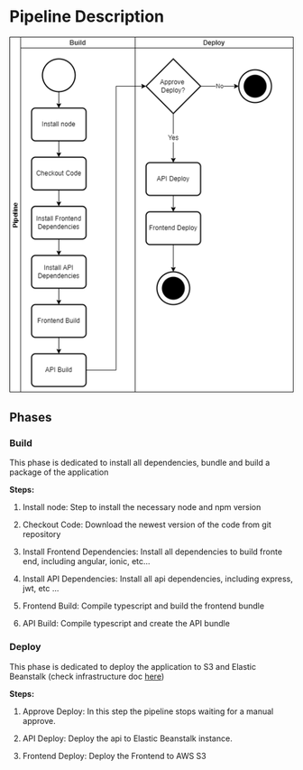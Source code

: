 # Pipeline Description

![pipeline-diagram](img/diagrams/pipeline.png)

## Phases

### Build

This phase is dedicated to install all dependencies, bundle and build a package of the application

**Steps:**
 
1. Install node: Step to install the necessary node and npm version

2. Checkout Code: Download the newest version of the code from git repository

3. Install Frontend Dependencies: Install all dependencies to build fronte end, including angular, ionic, etc...

4. Install API Dependencies: Install all api dependencies, including express, jwt, etc ...

5. Frontend Build: Compile typescript and build the frontend bundle

6. API Build: Compile typescript and create the API bundle

### Deploy

This phase is dedicated to deploy the application to S3 and Elastic Beanstalk (check infrastructure doc [here](Infrastructure_description.md))

**Steps:**

1. Approve Deploy: In this step the pipeline stops waiting for a manual approve.

2. API Deploy: Deploy the api to Elastic Beanstalk instance.

3. Frontend Deploy: Deploy the Frontend to AWS S3

